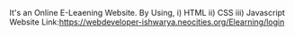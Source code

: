 It's an Online E-Leaening Website.
By Using,
  i) HTML
  ii) CSS
  iii) Javascript
Website Link:https://webdeveloper-ishwarya.neocities.org/Elearning/login
